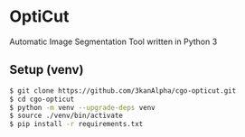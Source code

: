 # OptiCut
Automatic Image Segmentation Tool written in Python 3

## Setup (venv)
```sh
$ git clone https://github.com/3kanAlpha/cgo-opticut.git
$ cd cgo-opticut
$ python -m venv --upgrade-deps venv
$ source ./venv/bin/activate
$ pip install -r requirements.txt
```